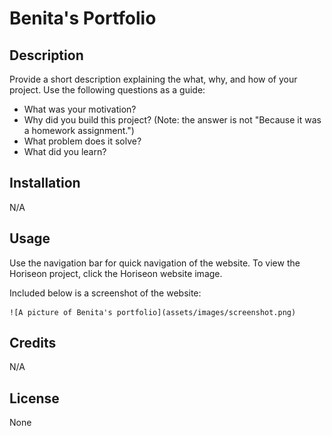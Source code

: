 # Benita's Portfolio

## Description

Provide a short description explaining the what, why, and how of your project. Use the following questions as a guide:

- What was your motivation?
- Why did you build this project? (Note: the answer is not "Because it was a homework assignment.")
- What problem does it solve?
- What did you learn?


## Installation

N/A
## Usage

Use the navigation bar for quick navigation of the website. To view the Horiseon project, click the Horiseon website image. 

Included below is a screenshot of the website:
    
    ![A picture of Benita's portfolio](assets/images/screenshot.png)


## Credits

N/A

## License

None